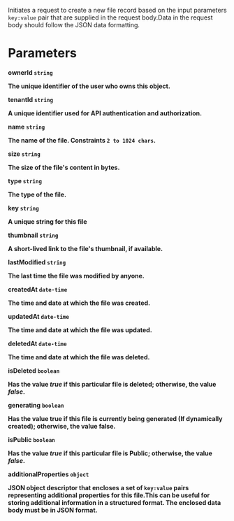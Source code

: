 Initiates a request to create a new file record based on the input parameters `key:value` pair that are supplied in the request body.Data in the request body should follow the JSON data formatting.

# Parameters

<strong>ownerId<strong> `string`

The unique identifier of the user who owns this object.

<strong>tenantId<strong> `string`

A unique identifier used for API authentication and authorization.

<strong>name<strong> `string`

The name of the file. Constraints `2 to 1024 chars`.

<strong>size<strong> `string`

The size of the file's content in bytes.


<strong>type<strong> `string`

The type of the file.

<strong>key<strong> `string`

A unique string for this file

<strong>thumbnail<strong> `string`

A short-lived link to the file's thumbnail, if available.

<strong>lastModified<strong> `string`

The last time the file was modified by anyone.

<strong>createdAt<strong> `date-time`

The time and date at which the file was created.

<strong>updatedAt<strong> `date-time`

The time and date at which the file was updated.

<strong>deletedAt<strong> `date-time`

The time and date at which the file was deleted.

<strong>isDeleted<strong> `boolean`

Has the value _true_ if this particular file is deleted; otherwise, the value _false_.

<strong>generating<strong> `boolean`

Has the value true if this file is currently being generated (If dynamically created); otherwise, the value false.

<strong>isPublic<strong> `boolean`

Has the value _true_ if this particular file is Public; otherwise, the value _false_.

<strong>additionalProperties<strong> `object`

JSON object descriptor that encloses a set of `key:value` pairs representing additional properties for this file.This can be useful for storing additional information in a structured format.  The enclosed data body must be in JSON format.